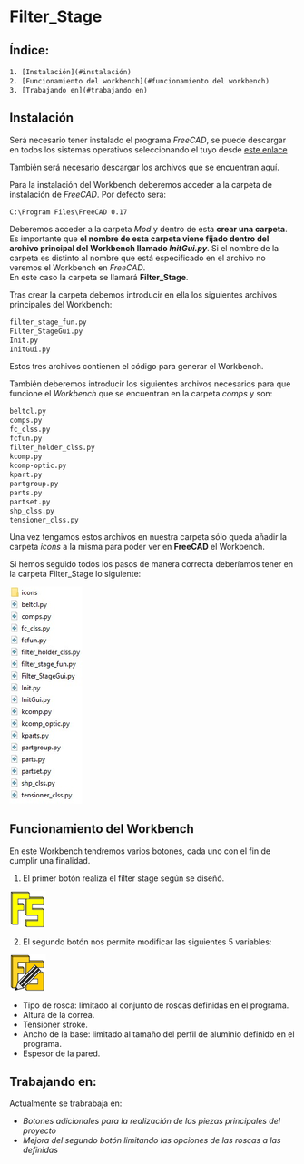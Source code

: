 # Filter_Stage
## Índice:
	1. [Instalación](#instalación)
	2. [Funcionamiento del workbench](#funcionamiento del workbench)
	3. [Trabajando en](#trabajando en)
## Instalación
Será necesario tener instalado el programa *FreeCAD*, se puede descargar en todos los sistemas operativos seleccionando el tuyo desde [este enlace][dir]

[dir]: https://www.freecadweb.org/downloads.php


También será necesario descargar los archivos que se encuentran [aquí][dir2].

[dir2]: https://github.com/davidmubernal/Filter_Stage/tree/master/src

Para la instalación del Workbench deberemos acceder a la carpeta de instalación de *FreeCAD*. Por defecto sera:

	C:\Program Files\FreeCAD 0.17


Deberemos acceder a la carpeta *Mod* y dentro de esta **crear una carpeta**.  
Es importante que **el nombre de esta carpeta viene fijado dentro del archivo principal del Workbench llamado _InitGui.py_**.
Si el nombre de la carpeta es distinto al nombre que está especificado en el archivo no veremos el Workbench en *FreeCAD*.  
En este caso la carpeta se llamará **Filter_Stage**.

Tras crear la carpeta debemos introducir en ella los siguientes archivos principales del Workbench:

	filter_stage_fun.py
	Filter_StageGui.py
	Init.py
	InitGui.py

Estos tres archivos contienen el código para generar el Workbench.

También deberemos introducir los siguientes archivos necesarios para que funcione el *Workbench* que se encuentran en la carpeta *comps* y son:

	beltcl.py
	comps.py
	fc_clss.py
	fcfun.py
  	filter_holder_clss.py
	kcomp.py
	kcomp-optic.py
	kpart.py
	partgroup.py
	parts.py
	partset.py
	shp_clss.py
	tensioner_clss.py

Una vez tengamos estos archivos en nuestra carpeta sólo queda añadir la carpeta *icons* a la misma para poder ver en **FreeCAD** el Workbench.

Si hemos seguido todos los pasos de manera correcta deberíamos tener en la carpeta Filter_Stage lo siguiente:

![imagen](img/carpeta.jpg)

## Funcionamiento del Workbench
En este Workbench tendremos varios botones, cada uno con el fin de cumplir una finalidad.
1. El primer botón realiza el filter stage según se diseñó.

  ![imagen](img/Filter_Stage_cmd.png)

2. El segundo botón nos permite modificar las siguientes 5 variables:

  ![imagen](img/Filter_Stage_Mod_cmd.png)

  - Tipo de rosca: limitado al conjunto de roscas definidas en el programa.
  - Altura de la correa.
  - Tensioner stroke.
  - Ancho de la base: limitado al tamaño del perfil de aluminio definido en el programa.
  - Espesor de la pared.

## Trabajando en:
Actualmente se trabrabaja en:
- *Botones adicionales para la realización de las piezas principales del proyecto*
- *Mejora del segundo botón limitando las opciones de las roscas a las definidas*
